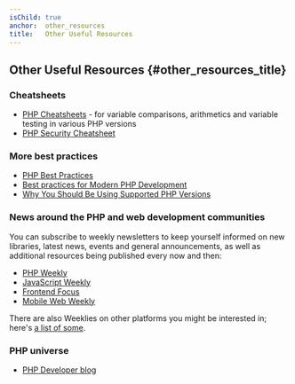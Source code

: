 ```yaml
---
isChild: true
anchor:  other_resources
title:   Other Useful Resources
---
```


## Other Useful Resources {#other_resources_title}

### Cheatsheets

* [PHP Cheatsheets](http://phpcheatsheets.com/) - for variable comparisons, arithmetics and variable testing in various
PHP versions
* [PHP Security Cheatsheet](https://www.owasp.org/index.php/PHP_Security_Cheat_Sheet)

### More best practices

* [PHP Best Practices](https://phpbestpractices.org/)
* [Best practices for Modern PHP Development](https://www.airpair.com/php/posts/best-practices-for-modern-php-development)
* [Why You Should Be Using Supported PHP Versions](https://kinsta.com/blog/php-versions/)

### News around the PHP and web development communities

You can subscribe to weekly newsletters to keep yourself informed on new libraries, latest news, events and general
announcements, as well as additional resources being published every now and then:

* [PHP Weekly](http://www.phpweekly.com)
* [JavaScript Weekly](https://javascriptweekly.com/)
* [Frontend Focus](https://frontendfoc.us/)
* [Mobile Web Weekly](https://mobiledevweekly.com/)

There are also Weeklies on other platforms you might be interested in; here's [a list of some](https://github.com/jondot/awesome-weekly).

### PHP universe

* [PHP Developer blog](https://blog.phpdeveloper.org/)
